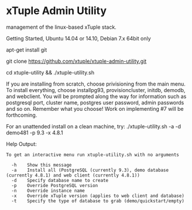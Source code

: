 # xTuple Admin Utility
management of the linux-based xTuple stack. 

Getting Started, Ubuntu 14.04 or 14.10, Debian 7.x 64bit only

apt-get install git

git clone https://github.com/xtuple/xtuple-admin-utility.git

cd xtuple-utility && ./xtuple-utility.sh

If you are installing from scratch, choose privisioning from the main menu. To install everything, choose installpg93, provisioncluster, initdb, demodb, and webclient. You will be prompted along the way for information such as postgresql port, cluster name, postgres user password, admin passwords and so on. Remember what you choose! Work on implementing #7 will be forthcoming. 

For an unattended install on a clean machine, try: ./xtuple-utility.sh -a -d demo481 -p 9.3 -x 4.8.1

Help Output:
```
To get an interactive menu run xtuple-utility.sh with no arguments

  -h    Show this message
  -a    Install all (PostgreSQL (currently 9.3), demo database (currently 4.8.1) and web client (currently 4.8.1))
  -d    Specify database name to create
  -p    Override PostgreSQL version
  -n    Override instance name
  -x    Override xTuple version (applies to web client and database)
  -t    Specify the type of database to grab (demo/quickstart/empty)
```
